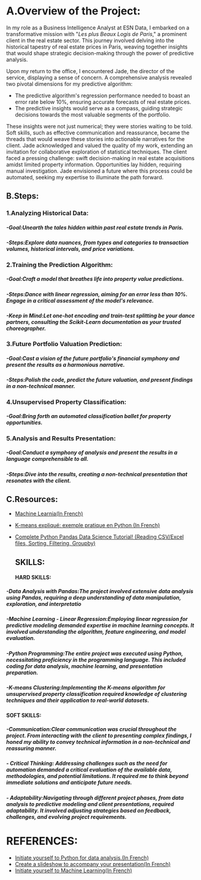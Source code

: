 # A.Overview of the Project:




In my role as a Business Intelligence Analyst at ESN Data, I embarked on a transformative mission with "_Les plus Beaux Logis de Paris_," a prominent client in the real estate sector. This journey involved delving into the historical tapestry of real estate prices in Paris, weaving together insights that would shape strategic decision-making through the power of predictive analysis.

Upon my return to the office, I encountered Jade, the director of the service, displaying a sense of concern. A comprehensive analysis revealed two pivotal dimensions for my predictive algorithm:

- The predictive algorithm's regression performance needed to boast an error rate below 10%, ensuring accurate forecasts of real estate prices.
- The predictive insights would serve as a compass, guiding strategic decisions towards the most valuable segments of the portfolio.

These insights were not just numerical; they were stories waiting to be told. Soft skills, such as effective communication and reassurance, became the threads that would weave these stories into actionable narratives for the client. Jade acknowledged and valued the quality of my work, extending an invitation for collaborative exploration of statistical techniques. The client faced a pressing challenge: swift decision-making in real estate acquisitions amidst limited property information. Opportunities lay hidden, requiring manual investigation. Jade envisioned a future where this process could be automated, seeking my expertise to illuminate the path forward.


## B.Steps:

   ### 1.Analyzing Historical Data:

 ##### -Goal:Unearth the tales hidden within past real estate trends in Paris.
 ##### -Steps:Explore data nuances, from types and categories to transaction volumes, historical intervals, and price variations.

   ### 2.Training the Prediction Algorithm:

 ##### -Goal:Craft a model that breathes life into property value predictions.
 ##### -Steps:Dance with linear regression, aiming for an error less than 10%. Engage in a critical assessment of the model's relevance.
 ##### -Keep in Mind:Let one-hot encoding and train-test splitting be your dance partners, consulting the Scikit-Learn documentation as your trusted choreographer.


   ### 3.Future Portfolio Valuation Prediction:

 ##### -Goal:Cast a vision of the future portfolio's financial symphony and present the results as a harmonious narrative.
 ##### -Steps:Polish the code, predict the future valuation, and present findings in a non-technical manner.


  ### 4.Unsupervised Property Classification:

 ##### -Goal:Bring forth an automated classification ballet for property opportunities.

  ### 5.Analysis and Results Presentation:

 ##### -Goal:Conduct a symphony of analysis and present the results in a language comprehensible to all.
 ##### -Steps:Dive into the results, creating a non-technical presentation that resonates with the client.


  ## C.Resources:
- [Machine Learnia(In French)](https://www.youtube.com/results?search_query=machine+learnia)
- [K-means expliqué: exemple pratique en Python (In French)](https://www.youtube.com/watch?v=h6bcU49mkkU)
- [Complete Python Pandas Data Science Tutorial! (Reading CSV/Excel files, Sorting, Filtering, Groupby)](https://www.youtube.com/watch?v=vmEHCJofslg&list=PLTAn-x7H2cSsAqPpC9ZHfBjexytKuuJ9I&index=2)


   ## SKILLS:
   #### HARD SKILLS:
 ##### -Data Analysis with Pandas:The project involved extensive data analysis using Pandas, requiring a deep understanding of data manipulation, exploration, and interpretatio
 ##### -Machine Learning - Linear Regression:Employing linear regression for predictive modeling demanded expertise in machine learning concepts. It involved understanding the algorithm, feature engineering, and model evaluation.
 ##### -Python Programming:The entire project was executed using Python, necessitating proficiency in the programming language. This included coding for data analysis, machine learning, and presentation preparation.
 ##### -K-means Clustering:Implementing the K-means algorithm for unsupervised property classification required knowledge of clustering techniques and their application to real-world datasets.


   #### SOFT SKILLS:
 ##### -Communication:Clear communication was crucial throughout the project. From interacting with the client to presenting complex findings, I honed my ability to convey technical information in a non-technical and reassuring manner.
 ##### - Critical Thinking: Addressing challenges such as the need for automation demanded a critical evaluation of the available data, methodologies, and potential limitations. It required me to think beyond immediate solutions and anticipate future needs.

 ##### - Adaptability:Navigating through different project phases, from data analysis to predictive modeling and client presentations, required adaptability. It involved adjusting strategies based on feedback, challenges, and evolving project requirements.

   # REFERENCES:
   
- [Initiate yourself to Python for data analysis.(In French)](https://openclassrooms.com/fr/courses/6204541-initiez-vous-a-python-pour-lanalyse-de-donnees)
- [Create a slideshow to accompany your presentation(In French)](https://openclassrooms.com/fr/courses/5870121-realisez-un-diaporama-pour-accompagner-votre-presentation)
- [Initiate yourself to Machine Learning(In French)](https://openclassrooms.com/fr/courses/8063076-initiez-vous-au-machine-learning)
